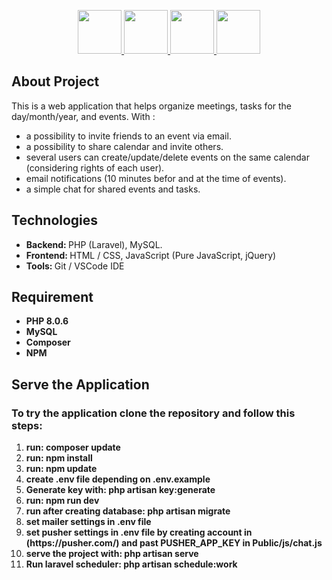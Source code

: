<p align="center">
        <a href="https://www.php.net/" rel="nofollow">
            <img src="https://camo.githubusercontent.com/50fa7b8622a4da2f72e63ea33c4f5d4852fd8601e00e298285ca38033cf9fe2c/68747470733a2f2f75706c6f61642e77696b696d656469612e6f72672f77696b6970656469612f636f6d6d6f6e732f322f32372f5048502d6c6f676f2e737667" height="70" data-canonical-src="https://upload.wikimedia.org/wikipedia/commons/2/27/PHP-logo.svg" style="max-width:100%;">
        </a>
        <a href="https://laravel.com/" rel="nofollow">
            <img src="https://camo.githubusercontent.com/20b4a486c03551decc449bbca9e4fe3de15699c928a716f1442b9af721b2ded0/68747470733a2f2f75706c6f61642e77696b696d656469612e6f72672f77696b6970656469612f636f6d6d6f6e732f332f33362f4c6f676f2e6d696e2e737667" height="70" data-canonical-src="https://upload.wikimedia.org/wikipedia/commons/3/36/Logo.min.svg" style="max-width:100%;">
        </a>
        <a href="https://www.mysql.com/" rel="nofollow">
            <img src="https://camo.githubusercontent.com/19ab6bd09ac44d51db909362f5b77c47ab5679fda118a0bb5bfccf72cfc2a0d1/68747470733a2f2f7777772e766563746f726c6f676f2e7a6f6e652f6c6f676f732f6d7973716c2f6d7973716c2d617232312e737667" height="70" data-canonical-src="https://www.vectorlogo.zone/logos/mysql/mysql-ar21.svg" style="max-width:100%;">
        </a>
        <img src="https://upload.wikimedia.org/wikipedia/commons/thumb/9/99/Unofficial_JavaScript_logo_2.svg/480px-Unofficial_JavaScript_logo_2.svg.png" height="70"style="max-width:100%;">
</p>

## About Project

This is a web application that helps organize meetings, tasks for the day/month/year, and events.
With :
<ul>
    <li>a possibility to invite friends to an event via email.</li>
    <li>a possibility to share calendar and invite others.</li>
    <li>several users can create/update/delete events on the same calendar (considering rights of each user).</li>
    <li>email notifications (10 minutes befor and at the time of events).</li>
    <li>a simple chat for shared events and tasks.</li>  
</ul>
<h2>Technologies</h2>
<ul>
    <li><b>Backend: </b> PHP (Laravel), MySQL. </li>
    <li><b>Frontend: </b> HTML / CSS, JavaScript (Pure JavaScript, jQuery) </li>
    <li><b>Tools: </b> Git / VSCode IDE </li>
</ul>
<h2>Requirement</h2>
<ul>
    <li><b>PHP 8.0.6</b></li>
    <li><b>MySQL</b></li>
    <li><b>Composer</b></li>
    <li><b>NPM</b></li>
</ul>
<h2>Serve the Application</h2>
<h3>To try the application clone the repository and follow this steps:</h3>
<ol>
    <li><b>run: composer update</b></li>
    <li><b>run: npm install</b></li>
    <li><b>run: npm update</b></li>
    <li><b>create .env file depending on .env.example</b></li>
    <li><b>Generate key with: php artisan key:generate</b></li>
    <li><b>run: npm run dev</b></li>
    <li><b>run after creating database: php artisan migrate</b></li>
    <li><b>set mailer settings in .env file</b></li>
    <li><b>set pusher settings in .env file by creating account in (https://pusher.com/) and past PUSHER_APP_KEY in Public/js/chat.js</b></li>
    <li><b>serve the project with: php artisan serve</b></li>
    <li><b>Run laravel scheduler: php artisan schedule:work</b></li>
</ol>
